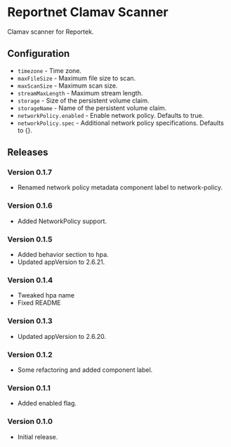 # Reportnet Clamav Scanner

Clamav scanner for Reportek.

## Configuration

- `timezone` - Time zone.
- `maxFileSize` - Maximum file size to scan.
- `maxScanSize` - Maximum scan size.
- `streamMaxLength` - Maximum stream length.
- `storage` - Size of the persistent volume claim.
- `storageName` - Name of the persistent volume claim.
- `networkPolicy.enabled` - Enable network policy. Defaults to true.
- `networkPolicy.spec` - Additional network policy specifications. Defaults to {}.

## Releases

### Version 0.1.7
- Renamed network policy metadata component label to network-policy.

### Version 0.1.6
- Added NetworkPolicy support.

### Version 0.1.5
- Added behavior section to hpa.
- Updated appVersion to 2.6.21.

### Version 0.1.4
- Tweaked hpa name
- Fixed README

### Version 0.1.3
- Updated appVersion to 2.6.20.

### Version 0.1.2
- Some refactoring and added component label.

### Version 0.1.1
- Added enabled flag.

### Version 0.1.0
- Initial release.
